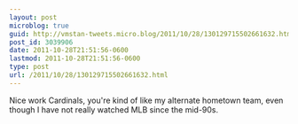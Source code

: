 ```yaml
---
layout: post
microblog: true
guid: http://vmstan-tweets.micro.blog/2011/10/28/130129715502661632.html
post_id: 3039906
date: 2011-10-28T21:51:56-0600
lastmod: 2011-10-28T21:51:56-0600
type: post
url: /2011/10/28/130129715502661632.html
---
```

Nice work Cardinals, you're kind of like my alternate hometown team, even though I have not really watched MLB since the mid-90s.
